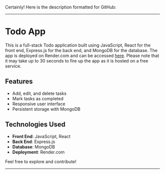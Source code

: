 Certainly! Here is the description formatted for GitHub:

---

# Todo App

This is a full-stack Todo application built using JavaScript, React for the front end, Express.js for the back end, and MongoDB for the database. The app is deployed on Render.com and can be accessed [here](https://todoapp-snkn.onrender.com/). Please note that it may take up to 30 seconds to fire up the app as it is hosted on a free service.

## Features

- Add, edit, and delete tasks
- Mark tasks as completed
- Responsive user interface
- Persistent storage with MongoDB

## Technologies Used

- **Front End**: JavaScript, React
- **Back End**: Express.js
- **Database**: MongoDB
- **Deployment**: Render.com

Feel free to explore and contribute!

---
